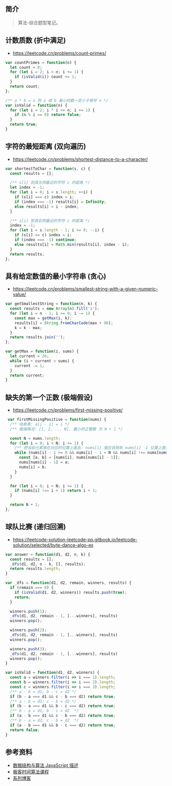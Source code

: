 ## 简介

> 算法-综合题型笔记。

## 计数质数 (折中满足)

- https://leetcode.cn/problems/count-primes/

```js
var countPrimes = function(n) {
  let count = 0;
  for (let i = 2; i < n; i += 1) {
    if (isValid(i)) count += 1;
  }
  return count;
};

/** a * b = n 则 a 或 b 最小的数一定小于根号 n */
var isValid = function(n) {
  for (let i = 2; i * i <= n; i += 1) {
    if (n % i == 0) return false;
  }
  return true;
}
```

##  字符的最短距离 (双向遍历)

- https://leetcode.cn/problems/shortest-distance-to-a-character/

```js
var shortestToChar = function(s, c) {
  const results = [];

  /** s[i] 到其左侧最近的字符 c 的距离 */
  let index = -1;
  for (let i = 0; i < s.length; ++i) {
    if (s[i] === c) index = i;
    if (index === -1) results[i] = Infinity;
    else results[i] = i - index;
  }

  /** s[i] 到其右侧最近的字符 c 的距离 */
  index = -1;
  for (let i = s.length - 1; i >= 0; --i) {
    if (s[i] == c) index = i;
    if (index === -1) continue;
    else results[i] = Math.min(results[i], index - i);
  }
  return results;
};
```

## 具有给定数值的最小字符串 (贪心)

- https://leetcode.cn/problems/smallest-string-with-a-given-numeric-value/

```js
var getSmallestString = function(n, k) {
  const results = new Array(n).fill('z');
  for (let i = n - 1; i >= 0; i -= 1) {
    const max = getMax(i, k);
    results[i] = String.fromCharCode(max + 96);
    k = k - max;
  }
  return results.join('');
};

var getMax = function(i, sums) {
  let current = 26;
  while (i + current > sums) {
    current -= 1;
  }
  return current;
}
```

## 缺失的第一个正数 (极端假设)

- https://leetcode.cn/problems/first-missing-positive/


```js
 var firstMissingPositive = function(nums) {
  /** 哈希表: a[i - 1] = i */
  /** 极端情况: [1, 2, ... N], 最小的正整数 为 N + 1 */

  const N = nums.length;
  for (let i = 0; i < N; i += 1) {
    /** 把当前元素放在对应的位置上面去: nums[i] 值应该放到 nums[i] -1 位置上面去 */
    while (nums[i] - 1 >= 0 && nums[i] - 1 < N && nums[i] !== nums[nums[i] - 1]) {
      const [a, b] = [nums[i], nums[nums[i] - 1]];
      nums[nums[i] - 1] = a;
      nums[i] = b;
    }
  }

  for (let i = 0; i < N; i += 1) {
    if (nums[i] !== i + 1) return i + 1;
  }

  return N + 1;
};
```

## 球队比赛 (递归回溯)

- https://leetcode-solution-leetcode-pp.gitbook.io/leetcode-solution/selected/byte-dance-algo-ex

```js
var answer = function(d1, d2, n, k) {
  const results = [];
  _dfs(d1, d2, n - k, [], results);
  return results.length;
}

var _dfs = function(d1, d2, remain, winners, results) {
  if (remain === 0) {
    if (isValid(d1, d2, winners)) results.push(true);
    return;
  }

  winners.push(1);
  _dfs(d1, d2, remain - 1, [...winners], results)
  winners.pop();

  winners.push(2);
  _dfs(d1, d2, remain - 1, [...winners], results)
  winners.pop();

  winners.push(3);
  _dfs(d1, d2, remain - 1, [...winners], results)
  winners.pop();
}

var isValid = function(d1, d2, winners) {
  const a = winners.filter(i => i === 1).length;
  const b = winners.filter(i => i === 2).length;
  const c = winners.filter(i => i === 3).length;
  /** a - b = d1; b - c = d2 */
  if (b - a === d1 && c - b === d2) return true;
  /** a - b = d1; c - b = d2 */
  if (b - a === d1 && b - c === d2) return true;
  /** b - a = d1; b - c = d2  */
  if (a - b === d1 && c - b === d2) return true;
  /** b - a = d1; c - b = d2  */
  if (a - b === d1 && b - c === d2) return true;
  return false;
}
```

## 参考资料

- [数据结构与算法 JavaScript 描述](https://book.douban.com/subject/25945449/)
- [极客时间算法课程](https://time.geekbang.org/course/intro/100019701)
- [系列博客](https://leetcode-solution-leetcode-pp.gitbook.io)

